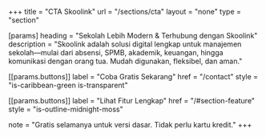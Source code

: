 +++
title = "CTA Skoolink"
url = "/sections/cta"
layout = "none"
type = "section"

[params]
heading = "Sekolah Lebih Modern & Terhubung dengan Skoolink"
description = "Skoolink adalah solusi digital lengkap untuk manajemen sekolah—mulai dari absensi, SPMB, akademik, keuangan, hingga komunikasi dengan orang tua. Mudah digunakan, fleksibel, dan aman."

[[params.buttons]]
label = "Coba Gratis Sekarang"
href = "/contact"
style = "is-caribbean-green is-transparent"

[[params.buttons]]
label = "Lihat Fitur Lengkap"
href = "/#section-feature"
style = "is-outline-midnight-moss"

note = "Gratis selamanya untuk versi dasar. Tidak perlu kartu kredit."
+++
